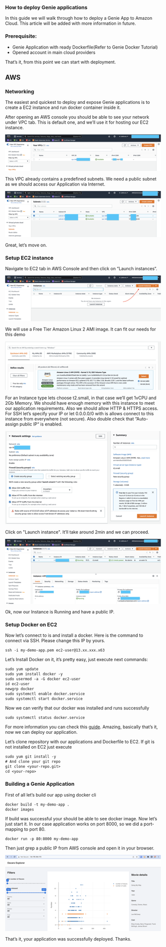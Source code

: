 ### How to deploy Genie applications

In this guide we will walk through how to deploy a Genie App to Amazon Cloud. This article will be added with more information in future.

### Prerequisite:
* Genie Application with ready Dockerfile(Refer to Genie Docker Tutorial)
* Opened account in main cloud providers

That’s it, from this point we can start with deployment.

## AWS

### Networking

The easiest and quickest to deploy and expose Genie applications is to create a EC2 instance and run docker container inside it.

After opening an AWS console you should be able to see your network under VPC tab. This is default one, and we’ll use it for hosting our EC2 instance.

![network-vpc](../assets/Deploying_Genie_Apps_On_AWS/1_network_tab.png)

This VPC already contains a predefined subnets. We need a public subnet as we should access our Application via Internet.

![subnet](../assets/Deploying_Genie_Apps_On_AWS/2_subnet.png)

Great, let’s move on.

### Setup EC2 instance

Navigate to EC2 tab in AWS Console and then click on “Launch instances“. 

![launch-instance](../assets/Deploying_Genie_Apps_On_AWS/3_launch_instance.png)

We will use a Free Tier Amazon  Linux 2 AMI image. It can fit our needs for this demo

![free-tier](../assets/Deploying_Genie_Apps_On_AWS/4_free_instance.png)

For an Instance type lets choose t2.small, in that case we’ll get 1vCPU and 2Gb Memory. We should have enough memory with this instance to meet our application requirements. Also we should allow HTTP & HTTPS access. For SSH let’s specify your IP or let 0.0.0.0/0 with is allows connect to this instance from everywhere (not secure). Also double check that “Auto-assign public IP“ is enabled.

![instance-conf](../assets/Deploying_Genie_Apps_On_AWS/5_instance_conf.png)

Click on "Launch instance". It’ll take around 2min and we can proceed.

![launch-instance](../assets/Deploying_Genie_Apps_On_AWS/6_launch_instance.png)

Ok, now our Instance is Running and have a public IP.

### Setup Docker on EC2

Now let’s connect to is and install a docker. Here is the command to connect via SSH. Please change this IP by yours.

```
ssh -i my-demo-app.pem ec2-user@13.xx.xxx.x63
```

Let’s Install Docker on it, it’s pretty easy, just execute next commands:

```
sudo yum update
sudo yum install docker -y
sudo usermod -a -G docker ec2-user
id ec2-user
newgrp docker
sudo systemctl enable docker.service
sudo systemctl start docker.service
```

Now we can verify that our docker was installed and runs successfully

```
sudo systemctl status docker.service
```

For more information you can check this [guide](https://www.cyberciti.biz/faq/how-to-install-docker-on-amazon-linux-2/). Amazing, basically that’s it, now we can deploy our application.

Let’s clone repository with our applications and Dockerfile to EC2. If git is not installed on EC2 just execute

```
sudo yum git install -y
# And clone your git repo
git clone <your-repo.git>
cd <your-repo>
```

### Building a Genie Application

First of all let’s build our app using docker cli

```
docker build -t my-demo-app .
docker images 
```

If build was successful your should be able to see docker image. Now let’s just start it. In our case application works on port 8000, so we did a port-mapping to port 80.

```
docker run -p 80:8000 my-demo-app
```

Then just grep a public IP from AWS console and open it in your browser.

![deployed-app](../assets/Deploying_Genie_Apps_On_AWS/7_aws_app.png)

That’s it, your application was successfully deployed. Thanks.
